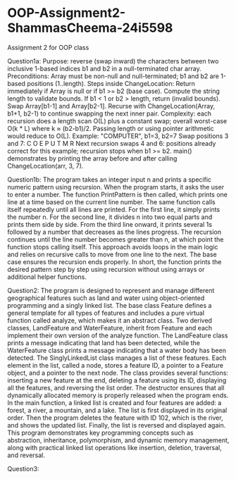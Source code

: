 # OOP-Assignment2-ShammasCheema-24i5598
Assignment 2 for OOP class 

Question1a: 
Purpose: reverse (swap inward) the characters between two inclusive 1-based indices b1 and b2 in a null-terminated char array.
Preconditions: Array must be non-null and null-terminated; b1 and b2 are 1-based positions (1..length).
Steps inside ChangeLocation:
Return immediately if Array is null or if b1 >= b2 (base case).
Compute the string length to validate bounds.
If b1 < 1 or b2 > length, return (invalid bounds).
Swap Array[b1-1] and Array[b2-1].
Recurse with ChangeLocation(Array, b1+1, b2-1) to continue swapping the next inner pair.
Complexity: each recursion does a length scan O(L) plus a constant swap; overall worst-case O(k * L) where k ≈ (b2-b1)/2. Passing length or using pointer arithmetic would reduce to O(L).
Example: "COMPUTER", b1=3, b2=7
Swap positions 3 and 7: C O E P U T M R
Next recursion swaps 4 and 6: positions already correct for this example; recursion stops when b1 >= b2.
main() demonstrates by printing the array before and after calling ChangeLocation(arr, 3, 7).

Question1b:
The program takes an integer input n and prints a specific numeric pattern using recursion.
When the program starts, it asks the user to enter a number. The function PrintPattern is then called, which prints one line at a time based on the current line number. The same function calls itself repeatedly until all lines are printed.
For the first line, it simply prints the number n.
For the second line, it divides n into two equal parts and prints them side by side.
From the third line onward, it prints several 1s followed by a number that decreases as the lines progress.
The recursion continues until the line number becomes greater than n, at which point the function stops calling itself.
This approach avoids loops in the main logic and relies on recursive calls to move from one line to the next. The base case ensures the recursion ends properly.
In short, the function prints the desired pattern step by step using recursion without using arrays or additional helper functions.

Question2:
The program is designed to represent and manage different geographical features such as land and water using object-oriented programming and a singly linked list.
The base class Feature defines a general template for all types of features and includes a pure virtual function called analyze, which makes it an abstract class. Two derived classes, LandFeature and WaterFeature, inherit from Feature and each implement their own version of the analyze function. The LandFeature class prints a message indicating that land has been detected, while the WaterFeature class prints a message indicating that a water body has been detected.
The SinglyLinkedList class manages a list of these features. Each element in the list, called a node, stores a feature ID, a pointer to a Feature object, and a pointer to the next node. The class provides several functions: inserting a new feature at the end, deleting a feature using its ID, displaying all the features, and reversing the list order. The destructor ensures that all dynamically allocated memory is properly released when the program ends.
In the main function, a linked list is created and four features are added: a forest, a river, a mountain, and a lake. The list is first displayed in its original order. Then the program deletes the feature with ID 102, which is the river, and shows the updated list. Finally, the list is reversed and displayed again.
This program demonstrates key programming concepts such as abstraction, inheritance, polymorphism, and dynamic memory management, along with practical linked list operations like insertion, deletion, traversal, and reversal.

Question3:
